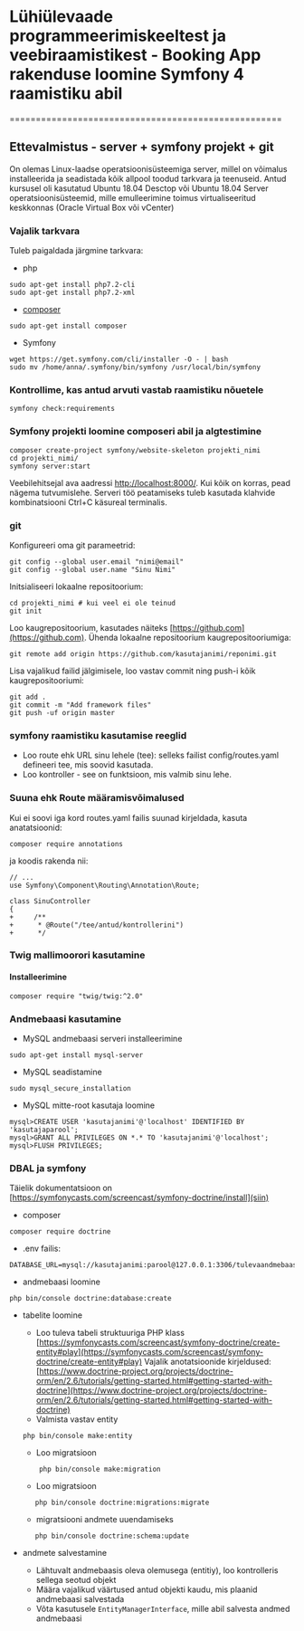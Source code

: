 # Lühiülevaade programmeerimiskeeltest ja veebiraamistikest - Booking App rakenduse loomine Symfony 4 raamistiku abil
====================================================

## Ettevalmistus - server + symfony projekt + git

On olemas Linux-laadse operatsioonisüsteemiga server, millel on võimalus installeerida ja seadistada kõik allpool toodud tarkvara ja teenuseid. Antud kursusel oli kasutatud Ubuntu 18.04 Desctop või Ubuntu 18.04 Server operatsioonisüsteemid, mille emulleerimine toimus virtualiseeritud keskkonnas (Oracle Virtual Box või vCenter)

### Vajalik tarkvara

Tuleb paigaldada järgmine tarkvara:

* php
```
sudo apt-get install php7.2-cli
sudo apt-get install php7.2-xml
```

* [composer](https://getcomposer.org/download/)
```
sudo apt-get install composer
```

* Symfony
```
wget https://get.symfony.com/cli/installer -O - | bash
sudo mv /home/anna/.symfony/bin/symfony /usr/local/bin/symfony
```

### Kontrollime, kas antud arvuti vastab raamistiku nõuetele
```
symfony check:requirements
```

### Symfony projekti loomine composeri abil ja algtestimine 

```
composer create-project symfony/website-skeleton projekti_nimi
cd projekti_nimi/
symfony server:start
```

Veebilehitsejal ava aadressi [http://localhost:8000/](http://localhost:8000/). Kui kõik on korras, pead nägema tutvumislehe. Serveri töö peatamiseks tuleb kasutada klahvide kombinatsiooni Ctrl+C käsureal terminalis.

### git
Konfigureeri oma git parameetrid:
```
git config --global user.email "nimi@email"
git config --global user.name "Sinu Nimi"
```

Initsialiseeri lokaalne repositoorium:
```
cd projekti_nimi # kui veel ei ole teinud
git init
```

Loo kaugrepositoorium, kasutades näiteks [https://github.com](https://github.com). Ühenda lokaalne repositoorium kaugrepositooriumiga:
```
git remote add origin https://github.com/kasutajanimi/reponimi.git
```
Lisa vajalikud failid jälgimisele, loo vastav commit ning push-i kõik kaugrepositooriumi:
```
git add .
git commit -m "Add framework files"
git push -uf origin master
```

### symfony raamistiku kasutamise reeglid
* Loo route ehk URL sinu lehele (tee): selleks failist config/routes.yaml defineeri tee, mis soovid kasutada.
* Loo kontroller - see on funktsioon, mis valmib sinu lehe.

### Suuna ehk Route määramisvõimalused
Kui ei soovi iga kord routes.yaml failis suunad kirjeldada, kasuta anatatsioonid:
```
composer require annotations
```
ja koodis rakenda nii:
```
// ...
use Symfony\Component\Routing\Annotation\Route;

class SinuController
{
+     /**
+      * @Route("/tee/antud/kontrollerini")
+      */
```
### Twig mallimoorori kasutamine
#### Installeerimine
```
composer require "twig/twig:^2.0"
```
### Andmebaasi kasutamine
* MySQL andmebaasi serveri installeerimine
```
sudo apt-get install mysql-server
```
* MySQL seadistamine
```
sudo mysql_secure_installation
```
* MySQL mitte-root kasutaja loomine
```
mysql>CREATE USER 'kasutajanimi'@'localhost' IDENTIFIED BY 'kasutajaparool';
mysql>GRANT ALL PRIVILEGES ON *.* TO 'kasutajanimi'@'localhost';
mysql>FLUSH PRIVILEGES;
```
### DBAL ja symfony
Täielik dokumentatsioon on [https://symfonycasts.com/screencast/symfony-doctrine/install](siin)
 
* composer
```
composer require doctrine
```
* .env failis:
```
DATABASE_URL=mysql://kasutajanimi:parool@127.0.0.1:3306/tulevaandmebaasinimi
```
* andmebaasi loomine
```
php bin/console doctrine:database:create
```
* tabelite loomine

    * Loo tuleva tabeli struktuuriga PHP klass [https://symfonycasts.com/screencast/symfony-doctrine/create-entity#play](https://symfonycasts.com/screencast/symfony-doctrine/create-entity#play)
Vajalik anotatsioonide kirjeldused: [https://www.doctrine-project.org/projects/doctrine-orm/en/2.6/tutorials/getting-started.html#getting-started-with-doctrine](https://www.doctrine-project.org/projects/doctrine-orm/en/2.6/tutorials/getting-started.html#getting-started-with-doctrine)
    * Valmista vastav entity
    ```
    php bin/console make:entity
    ```
    * Loo migratsioon
    ```
        php bin/console make:migration
    ```
    * Loo migratsioon
     ```
        php bin/console doctrine:migrations:migrate
     ```
     * migratsiooni andmete uuendamiseks
     ```
        php bin/console doctrine:schema:update  
     ```
 * andmete salvestamine
    * Lähtuvalt andmebaasis oleva olemusega (entitiy), loo kontrolleris sellega seotud objekt
    * Määra vajalikud väärtused antud objekti kaudu, mis plaanid andmebaasi salvestada
    * Võta kasutusele ```EntityManagerInterface```, mille abil salvesta andmed andmebaasi